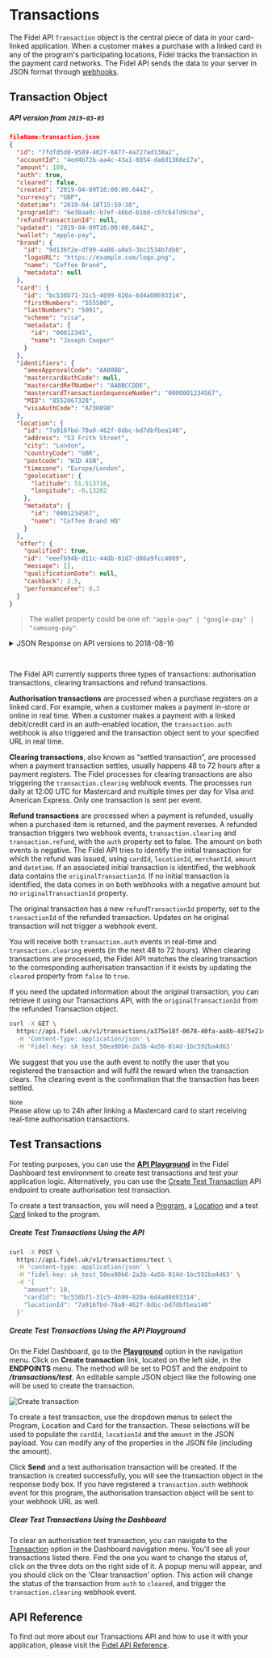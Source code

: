 # Transactions
The Fidel API `Transaction` object is the central piece of data in your card-linked application. When a customer makes a purchase with a linked card in any of the program's participating locations, Fidel tracks the transaction in the payment card networks. The Fidel API sends the data to your server in JSON format through [webhooks](/webhooks).


## Transaction Object

##### API version from `2019-03-05`

```json
fileName:transaction.json
{
  "id": "7fdfd5d8-9589-402f-8477-4a727ad138a2",
  "accountId": "4ed4b72b-aa4c-43a1-8054-da6d1368e17a",
  "amount": 100,
  "auth": true,
  "cleared": false,
  "created": "2019-04-09T16:00:00.644Z",
  "currency": "GBP",
  "datetime": "2019-04-10T15:59:30",
  "programId": "6e38aa0c-b7ef-46bd-b1bd-c07c647d9cba",
  "refundTransactionId": null,
  "updated": "2019-04-09T16:00:00.644Z",
  "wallet": "apple-pay",
  "brand": {
    "id": "9d136f2e-df99-4a08-a0a5-3bc1534b7db8",
    "logoURL": "https://example.com/logo.png",
    "name": "Coffee Brand",
    "metadata": null
  },
  "card": {
    "id": "bc538b71-31c5-4699-820a-6d4a08693314",
    "firstNumbers": "555500",
    "lastNumbers": "5001",
    "scheme": "visa",
    "metadata": {
      "id": "00012345",
      "name": "Joseph Cooper"
    }
  },
  "identifiers": {
    "amexApprovalCode": "AA00BB",
    "mastercardAuthCode": null,
    "mastercardRefNumber": "AABBCCDDE",
    "mastercardTransactionSequenceNumber": "0000001234567",
    "MID": "8552067328",
    "visaAuthCode": "A73H890"
  },
  "location": {
    "id": "7a916fbd-70a0-462f-8dbc-bd7dbfbea140",
    "address": "53 Frith Street",
    "city": "London",
    "countryCode": "GBR",
    "postcode": "W1D 4SN",
    "timezone": "Europe/London",
    "geolocation": {
      "latitude": 51.513716,
      "longitude": -0.13202
    },
    "metadata": {
      "id": "0001234567",
      "name": "Coffee Brand HQ"
    }
  },
  "offer": {
    "qualified": true,
    "id": "eeefb94b-d11c-44db-81d7-d86a9fcc4069",
    "message": [],
    "qualificationDate": null,
    "cashback": 2.5,
    "performanceFee": 0.3
  }
}
```
> The wallet property could be one of: `"apple-pay" | "google-pay" | "samsung-pay"`.

<details>
  <summary style="margin-bottom: 30px;">JSON Response on API versions to 2018-08-16</summary>
<div class="code-box"><strong>transaction.json</strong><pre><code class="language-json hljs">{
  <span class="hljs-attr">"id"</span>: <span class="hljs-string">"7fdfd5d8-9589-402f-8477-4a727ad239a2"</span>,
  <span class="hljs-attr">"accountId"</span>: <span class="hljs-string">"4ed4b62b-aa4c-43a1-8064-da6d1368e17a"</span>,
  <span class="hljs-attr">"programId"</span>: <span class="hljs-string">"6e38aa0c-b7ef-46bd-b1bd-c07c648d9cba"</span>,
  <span class="hljs-attr">"brandId"</span>: <span class="hljs-string">"9d136f2e-df99-4a08-a0a5-3bc1534b7db9"</span>,
  <span class="hljs-attr">"locationId"</span>: <span class="hljs-string">"7a916fbd-70a0-462f-8dbc-bd7dbfbea160"</span>,
  <span class="hljs-attr">"cardId"</span>: <span class="hljs-string">"bc538b71-31c5-4699-840a-6d4a08693314"</span>,
  <span class="hljs-attr">"amount"</span>: <span class="hljs-number">100</span>,
  <span class="hljs-attr">"currency"</span>: <span class="hljs-string">"GBP"</span>,
  <span class="hljs-attr">"countryCode"</span>: <span class="hljs-string">"GBR"</span>,
  <span class="hljs-attr">"scheme"</span>: <span class="hljs-string">"visa"</span>,
  <span class="hljs-attr">"firstNumbers"</span>: <span class="hljs-string">"555500"</span>,
  <span class="hljs-attr">"lastNumbers"</span>: <span class="hljs-string">"5001"</span>,
  <span class="hljs-attr">"address"</span>: <span class="hljs-string">"2 Soho Square"</span>,
  <span class="hljs-attr">"postcode"</span>: <span class="hljs-string">"W1D3PX"</span>,
  <span class="hljs-attr">"city"</span>: <span class="hljs-string">"London"</span>,
  <span class="hljs-attr">"merchantId"</span>: <span class="hljs-string">"12345"</span>,
  <span class="hljs-attr">"live"</span>: <span class="hljs-literal">false</span>,
  <span class="hljs-attr">"auth"</span>: <span class="hljs-literal">true</span>,
  <span class="hljs-attr">"cleared"</span>: <span class="hljs-literal">true</span>,
  <span class="hljs-attr">"time"</span>: <span class="hljs-string">"2017-03-02T19:12:01.743Z"</span>,
  <span class="hljs-attr">"date"</span>: <span class="hljs-string">"2017-03-02T19:12:01.743Z"</span>,
  <span class="hljs-attr">"created"</span>: <span class="hljs-string">"2017-03-02T19:12:01.744Z"</span>,
  <span class="hljs-attr">"updated"</span>: <span class="hljs-string">"2017-03-02T19:12:01.744Z"</span>,
  <span class="hljs-attr">"offer"</span>: <span class="hljs-literal">null</span>,
  <span class="hljs-attr">"medatada"</span>: {
    <span class="hljs-attr">"id"</span>: <span class="hljs-string">"your-unique-id"</span>,
    <span class="hljs-attr">"property"</span>: <span class="hljs-string">"value"</span>
  }
}</code><span class="line-numbers-rows" aria-hidden="true"><span></span><span></span><span></span><span></span><span></span><span></span><span></span><span></span><span></span><span></span><span></span><span></span><span></span><span></span><span></span><span></span><span></span><span></span><span></span><span></span><span></span><span></span><span></span><span></span><span></span><span></span><span></span><span></span><span></span><span></span></span></pre></div>
</details>

The Fidel API currently supports three types of transactions: authorisation transactions, clearing transactions and refund transactions.

**Authorisation transactions** are processed when a purchase registers on a linked card. For example, when a customer makes a payment in-store or online in real time. When a customer makes a payment with a linked debit/credit card in an auth-enabled location, the `transaction.auth` webhook is also triggered and the transaction object sent to your specified URL in real time.

**Clearing transactions**, also known as “settled transaction”, are processed when a payment transaction settles, usually happens 48 to 72 hours after a payment registers. The Fidel processes for clearing transactions are also triggering the `transaction.clearing` webhook events. The processes run daily at 12:00 UTC for Mastercard and multiple times per day for Visa and American Express. Only one transaction is sent per event.

**Refund transactions** are processed when a payment is refunded, usually when a purchased item is returned, and the payment reverses. A refunded transaction triggers two webhook events, `transaction.clearing` and `transaction.refund`, with the `auth` property set to false. The amount on both events is negative. The Fidel API tries to identify the initial transaction for which the refund was issued, using `cardId`, `locationId`, `merchantId`, `amount` and `datetime`. If an associated initial transaction is identified, the webhook data contains the `originalTransactionId`. If no initial transaction is identified, the data comes in on both webhooks with a negative amount but no `originalTransactionId` property.

The original transaction has a new `refundTransactionId` property, set to the `transactionId` of the refunded transaction. Updates on he original transaction will not trigger a webhook event.

You will receive both `transaction.auth` events in real-time and `transaction.clearing` events (in the next 48 to 72 hours). When clearing transactions are processed, the Fidel API matches the clearing transaction to the corresponding authorisation transaction if it exists by updating the `cleared` property from `false` to `true`.

If you need the updated information about the original transaction, you can retrieve it using our Transactions API, with the `originalTransactionId` from the refunded Transaction object.

```sh
curl -X GET \
  https://api.fidel.uk/v1/transactions/a375e18f-0678-40fa-aa8b-4875e2146437 \
  -H 'Content-Type: application/json' \
  -H 'Fidel-Key: sk_test_50ea90b6-2a3b-4a56-814d-1bc592ba4d63'
```

We suggest that you use the auth event to notify the user that you registered the transaction and will fulfil the reward when the transaction clears. The clearing event is the confirmation that the transaction has been settled.

<div class="info-box">
  <small>Note</small><br/>
  Please allow up to 24h after linking a Mastercard card to start receiving real-time authorisation transactions.
</div>


## Test Transactions

For testing purposes, you can use the [**API Playground**](https://dashboard.fidel.uk/playground) in the Fidel Dashboard test environment to create test transactions and test your application logic. Alternatively, you can use the [Create Test Transaction](https://reference.fidel.uk/reference#create-transaction-test) API endpoint to create authorisation test transaction.

To create a test transaction, you will need a [Program](/programs), a [Location](/locations) and a test [Card](/cards) linked to the program.

##### Create Test Transactions Using the API

```sh
curl -X POST \
  https://api.fidel.uk/v1/transactions/test \
  -H 'content-type: application/json' \
  -H 'fidel-key: sk_test_50ea90b6-2a3b-4a56-814d-1bc592ba4d63' \
  -d '{
    "amount": 10,
    "cardId": "bc538b71-31c5-4699-820a-6d4a08693314",
    "locationId": "7a916fbd-70a0-462f-8dbc-bd7dbfbea140"
  }'
```

##### Create Test Transactions Using the API Playground

On the Fidel Dashboard, go to the [**Playground**](https://dashboard.fidel.uk/playground) option in the navigation menu. Click on **Create transaction** link, located on the left side, in the **ENDPOINTS** menu. The method will be set to POST and the endpoint to **_/transactions/test_**. An editable sample JSON object like the following one will be used to create the transaction.

![Create transaction](https://docs.fidel.uk/assets/images/create-transaction.png "Create transaction")

To create a test transaction, use the dropdown menus to select the Program, Location and Card for the transaction. These selections will be used to populate the `cardId`, `locationId` and the `amount` in the JSON payload.  You can modify any of the properties in the JSON file (including the amount).

Click **Send** and a test authorisation transaction will be created. If the transaction is created successfully, you will see the transaction object in the response body box. If you have registered a `transaction.auth` webhook event for this program, the authorisation transaction object will be sent to your webhook URL as well.

##### Clear Test Transactions Using the Dashboard

To clear an authorisation test transaction, you can navigate to the [Transaction](https://dashboard.fidel.uk/transactions) option in the Dashboard navigation menu. You'll see all your transactions listed there. Find the one you want to change the status of, click on the three dots on the right side of it. A popup menu will appear, and you should click on the 'Clear transaction' option. This action will change the status of the transaction from `auth` to `cleared`, and trigger the `transaction.clearing` webhook event.

## API Reference

To find out more about our Transactions API and how to use it with your application, please visit the [Fidel API Reference](https://reference.fidel.uk/reference#create-transaction-test).
